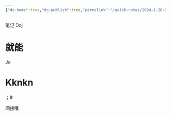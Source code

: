 ```yaml
---
{"dg-home":true,"dg-publish":true,"permalink":"/quick-notes/2024-1-26-9-53/","tags":["gardenEntry"],"dgPassFrontmatter":true}
---
```


笔记
Ooj
# 就能
Jo

# Kknkn
；lh

间接哦